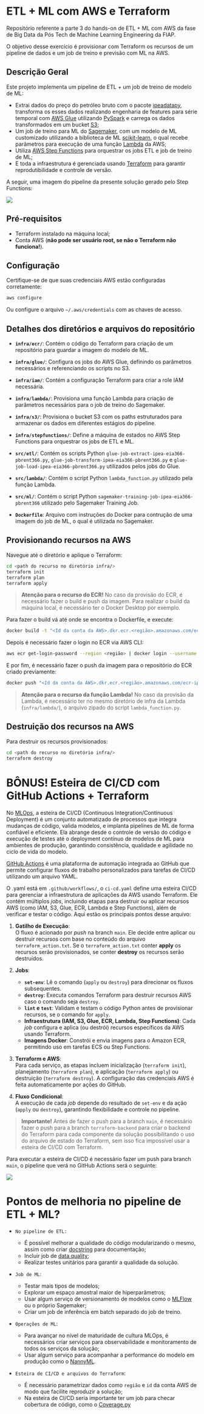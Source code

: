 # ETL + ML com AWS e Terraform

Repositório referente a parte 3 do hands-on de ETL + ML com AWS da fase de Big Data da Pós Tech de Machine Learning Engineering da FIAP.

O objetivo desse exercício é provisionar com Terraform os recursos de um pipeline de dados e um job de treino e previsão com ML na AWS.  

## Descrição Geral

Este projeto implementa um pipeline de ETL + um job de treino de modelo de ML:

- Extrai dados do preço do petróleo bruto com o pacote [ipeadatapy](https://github.com/luanborelli/ipeadatapy), transforma os esses dados realizando engenharia de features para série temporal com [AWS Glue](https://aws.amazon.com/pt/glue/) utilizando [PySpark](https://spark.apache.org/docs/latest/api/python/index.html) e carrega os dados transformados em um bucket [S3](https://aws.amazon.com/pt/s3/);
- Um job de treino para ML do [Sagemaker](https://aws.amazon.com/pt/sagemaker/), com um modelo de ML customizado utilizando a biblioteca de ML [scikit-learn](https://scikit-learn.org/stable/), o qual recebe parâmetros para execução de uma função [Lambda](https://aws.amazon.com/pt/lambda/) da AWS;
- Utiliza [AWS Step Functions](https://aws.amazon.com/pt/step-functions/) para orquestrar os jobs ETL e job de treino de ML;
- E toda a infraestrutura é gerenciada usando [Terraform](https://www.terraform.io/) para garantir reprodutibilidade e controle de versão.

A seguir, uma imagem do pipeline da presente solução gerado pelo Step Functions:

![](pipeline-etl-ml.png)

## Pré-requisitos

- Terraform instalado na máquina local;
- Conta AWS (**não pode ser usuário root, se não o Terraform não funciona!**).

## Configuração

Certifique-se de que suas credenciais AWS estão configuradas corretamente:

```bash
aws configure
```

Ou configure o arquivo `~/.aws/credentials` com as chaves de acesso.

## Detalhes dos diretórios e arquivos do repositório 

* **`infra/ecr/`**: Contém o código do Terraform para criação de um repositório para guardar a imagem do modelo de ML.

* **`infra/glue/`**: Configura os jobs do AWS Glue, definindo os parâmetros necessários e referenciando os scripts no S3.

* **`infra/iam/`**: Contém a configuração Terraform para criar a role IAM necessária.

* **`infra/lambda/`**: Provisiona uma função Lambda para criação de parâmetros necessários para o job de treino do Sagemaker.

* **`infra/s3/`**: Provisiona o bucket S3 com os paths estruturados para armazenar os dados em diferentes estágios do pipeline.

* **`infra/stepfunctions/`**: Define a máquina de estados no AWS Step Functions para orquestrar os jobs de ETL e ML.

* **`src/etl/`**: Contém os scripts Python `glue-job-extract-ipea-eia366-pbrent366.py`, `glue-job-transform-ipea-eia366-pbrent366.py` e `glue-job-load-ipea-eia366-pbrent366.py` utilizados pelos jobs do Glue.

* **`src/lambda/`**: Contém o script Python `lambda_function.py` utilizado pela função Lambda.

* **`src/ml/`**: Contém o script Python `sagemaker-training-job-ipea-eia366-pbrent366` utilizado pelo Sagemaker Training Job.

* **`Dockerfile`**: Arquivo com instruções do Docker para contrução de uma imagem do job de ML, o qual é utilizada no Sagemaker.

## Provisionando recursos na AWS

Navegue até o diretório e aplique o Terraform:

```bash
cd <path do recurso no diretório infra/>
terraform init
terraform plan
terraform apply
```

> **Atenção para o recurso do ECR!** No caso da provisão do ECR, é necessário fazer o build e push da imagem. Para realizar o build da máquina local, é necessário ter o Docker Desktop por exemplo.

Para fazer o build vá até onde se encontra o Dockerfile, e execute:

```bash
docker build -t "<Id da conta da AWS>.dkr.ecr.<região>.amazonaws.com/ecr-ipea-eia366-pbrent366:latest" -f Dockerfile .
```

Depois é necessário fazer o login no ECR via AWS CLI:

```bash
aws ecr get-login-password --region <região> | docker login --username AWS --password-stdin <Id da conta da AWS>.dkr.ecr.<região>.amazonaws.com
```

E por fim, é necessário fazer o push da imagem para o repositório do ECR criado previamente:

```bash
docker push "<Id da conta da AWS>.dkr.ecr.<região>.amazonaws.com/ecr-ipea-eia366-pbrent366:latest"
```

> **Atenção para o recurso da função Lambda!** No caso da provisão da Lambda, é necessário ter no mesmo diretório de infra da Lambda (`infra/lambda/`), o arquivo zipado do script `lambda_function.py`.

## Destruição dos recursos na AWS

Para destruir os recursos provisionados:

```bash
cd <path do recurso no diretório infra/>
terraform destroy
```

# **BÔNUS!** Esteira de CI/CD com GitHub Actions + Terraform

No [MLOps](https://cloud.google.com/architecture/mlops-continuous-delivery-and-automation-pipelines-in-machine-learning), a esteira de CI/CD (Continuous Integration/Continuous Deployment) é um conjunto automatizado de processos que integra mudanças de código, valida modelos, e implanta pipelines de ML de forma confiável e eficiente. Ela abrange desde o controle de versão do código e execução de testes até o deployment contínuo de modelos de ML para ambientes de produção, garantindo consistência, qualidade e agilidade no ciclo de vida do modelo. 

[GitHub Actions](https://github.com/features/actions) é uma plataforma de automação integrada ao GitHub que permite configurar fluxos de trabalho personalizados para tarefas de CI/CD utilizando um arquivo YAML.

O .yaml está em `.github/workflows/`, o `ci-cd.yaml` define uma esteira CI/CD para gerenciar a infraestrutura de aplicações da AWS usando Terraform. Ele contém múltiplos *jobs*, incluindo etapas para destruir ou aplicar recursos AWS (como IAM, S3, Glue, ECR, Lambda e Step Functions), além de verificar e testar o código. Aqui estão os principais pontos desse arquivo:

1. **Gatilho de Execução**:  
   O fluxo é acionado por *push* na branch `main`. Ele decide entre aplicar ou destruir recursos com base no conteúdo do arquivo `terraform_action.txt`. Se o `terraform_action.txt` conter **apply** os recursos serão provisionados, se conter **destroy** os recursos serão destruídos. 

2. **Jobs**:  
   - **`set-env`**: Lê o comando (`apply` ou `destroy`) para direcionar os fluxos subsequentes.
   - **`destroy`**: Executa comandos Terraform para destruir recursos AWS caso o comando seja `destroy`.
   - **`lint` e `test`**: Validam e testam o código Python antes de provisionar recursos, se o comando for `apply`.
   - **Infraestrutura (IAM, S3, Glue, ECR, Lambda, Step Functions)**: Cada *job* configura e aplica (ou destrói) recursos específicos da AWS usando Terraform.
   - **Imagens Docker**: Constrói e envia imagens para o Amazon ECR, permitindo uso em tarefas ECS ou Step Functions.

3. **Terraform e AWS**:  
   Para cada serviço, as etapas incluem inicialização (`terraform init`), planejamento (`terraform plan`), e aplicação (`terraform apply`) ou destruição (`terraform destroy`). A configuração das credenciais AWS é feita automaticamente por ações do GitHub.

4. **Fluxo Condicional**:  
   A execução de cada *job* depende do resultado de `set-env` e da ação (`apply` ou `destroy`), garantindo flexibilidade e controle no pipeline.

> **Importante!** Antes de fazer o push para a branch `main`, é necessário fazer o push para a branch `terraform-backend` para criar o backend do Terraform para cada componente da solução possibilitando o uso do arquivo de estado do Terraform, sem isso fica impossível usar a esteira de CI/CD com Terraform.

Para executar a esteira de CI/CD é necessário fazer um push para branch `main`, o pipeline que verá no GitHub Actions será o seguinte:

![](github_actions.png)

# Pontos de melhoria no pipeline de ETL + ML?

- `No pipeline de ETL:`
    * É possível melhorar a qualidade do código modularizando o mesmo, assim como criar [docstring](https://www.datacamp.com/pt/tutorial/docstrings-python) para documentação;
    * Incluir job de [data quality](https://www.datacamp.com/cheat-sheet/data-quality-dimensions-cheat-sheet?utm_source=google&utm_medium=paid_search&utm_campaignid=21374847033&utm_adgroupid=165153435562&utm_device=c&utm_keyword=&utm_matchtype=&utm_network=g&utm_adpostion=&utm_creative=702515733971&utm_targetid=dsa-2264919291589&utm_loc_interest_ms=&utm_loc_physical_ms=9197252&utm_content=DSA~blog~Julia&utm_campaign=240617_1-sea~dsa~tofu_2-b2c_3-ptbr-lang-en_4-prc_5-na_6-na_7-le_8-pdsh-go_9-nb-e_10-na_11-na&gad_source=1&gclid=Cj0KCQiA3sq6BhD2ARIsAJ8MRwWrye8OAfRSWixKeLMxTJf5rHU3OpOzBQY7tKBq2_BE5Gy_QFXEQhcaAnmZEALw_wcB);
    * Realizar testes unitários para garantir a qualidade da solução.

- `Job de ML`: 
    * Testar mais tipos de modelos;
    * Explorar um espaço amostral maior de hiperparâmetros;
    * Usar algum serviço de versionamento de modelos como o [MLFlow](https://mlflow.org/) ou o próprio Sagemaker;
    * Criar um job de inferência em batch separado do job de treino.

- `Operações de ML`:
    * Para avançar no nível de maturidade de cultura MLOps, é necessários criar serviços para observabilidade e monitoramento de todos os serviços da solução;
    * Usar algum serviço para acompanhar a performance do modelo em produção como o [NannyML](https://www.nannyml.com/).

- `Esteira de CI/CD e arquivos do Terraform`:
    * É necessário parametrizar dados como `região` e `id` da conta AWS de modo que facilite reproduzir a solução;
    * Na esteira de CI/CD seria importante ter um job para checar cobertura de código, como o [Coverage.py](https://coverage.readthedocs.io/en/7.6.9/)